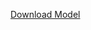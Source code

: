 [Download Model](https://drive.google.com/drive/folders/1-4JD-BIvmtjEeUMDsMIalKv9kzU5Kix1?usp=sharing)
